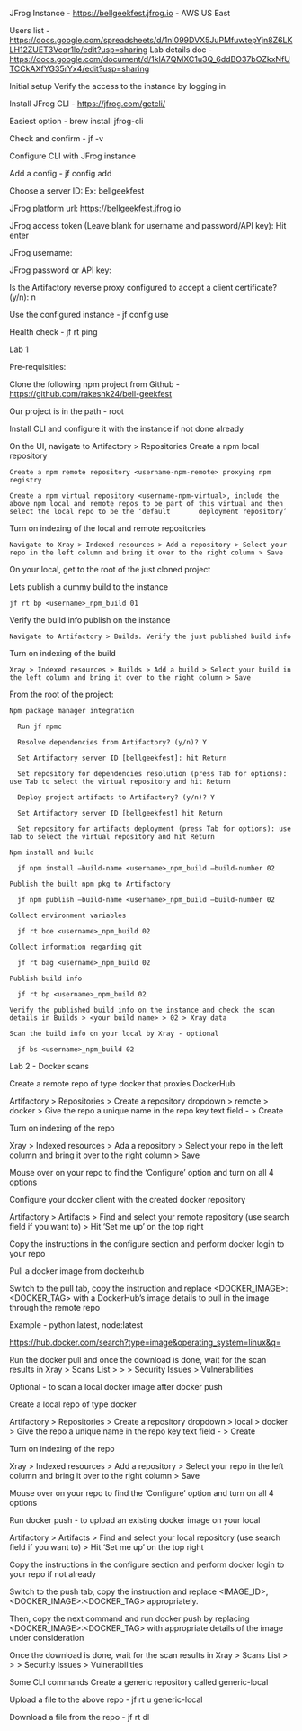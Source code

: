
JFrog Instance - https://bellgeekfest.jfrog.io - AWS US East

Users list - https://docs.google.com/spreadsheets/d/1nI099DVX5JuPMfuwtepYjn8Z6LKLH12ZUET3Vcqr1lo/edit?usp=sharing
Lab details doc - https://docs.google.com/document/d/1klA7QMXC1u3Q_6ddBO37bOZkxNfUTCCkAXfYG35rYx4/edit?usp=sharing

Initial setup
  Verify the access to the instance by logging in
  
  Install JFrog CLI - https://jfrog.com/getcli/
  
  Easiest option - brew install jfrog-cli
  
  Check and confirm - jf -v
  
  Configure CLI with JFrog instance
  
  Add a config - jf config add
  
  Choose a server ID: <unique name> Ex: bellgeekfest
  
  JFrog platform url: https://bellgeekfest.jfrog.io
  
  JFrog access token (Leave blank for username and password/API key): Hit enter
  
  JFrog username: <username>
  
  JFrog password or API key: <password>
  
  Is the Artifactory reverse proxy configured to accept a client certificate? (y/n): n
  
  Use the configured instance - jf config use <server ID>
  
  Health check - jf rt ping


Lab 1
  
  Pre-requisities:
  
  Clone the following npm project from Github - https://github.com/rakeshk24/bell-geekfest
  
  Our project is in the path - root

  Install CLI and configure it with the instance if not done already
  
  On the UI, navigate to Artifactory > Repositories
    Create a npm local repository <username-npm-local>
  
    Create a npm remote repository <username-npm-remote> proxying npm registry
  
    Create a npm virtual repository <username-npm-virtual>, include the above npm local and remote repos to be part of this virtual and then select the local repo to be the ‘default       deployment repository’
  
  Turn on indexing of the local and remote repositories
  
    Navigate to Xray > Indexed resources > Add a repository > Select your repo in the left column and bring it over to the right column > Save
  
  On your local, get to the root of the just cloned project
  
  Lets publish a dummy build to the instance
  
    jf rt bp <username>_npm_build 01
  
  Verify the build info publish on the instance
  
    Navigate to Artifactory > Builds. Verify the just published build info
  
  Turn on indexing of the build
  
    Xray > Indexed resources > Builds > Add a build > Select your build in the left column and bring it over to the right column > Save
  
  From the root of the project:
  
    Npm package manager integration
  
      Run jf npmc
  
      Resolve dependencies from Artifactory? (y/n)? Y
  
      Set Artifactory server ID [bellgeekfest]: hit Return
  
      Set repository for dependencies resolution (press Tab for options): use Tab to select the virtual repository and hit Return
  
      Deploy project artifacts to Artifactory? (y/n)? Y
  
      Set Artifactory server ID [bellgeekfest] hit Return
  
      Set repository for artifacts deployment (press Tab for options): use Tab to select the virtual repository and hit Return
   
    Npm install and build
  
      jf npm install –build-name <username>_npm_build –build-number 02
    
    Publish the built npm pkg to Artifactory
  
      jf npm publish –build-name <username>_npm_build –build-number 02
  
    Collect environment variables
  
      jf rt bce <username>_npm_build 02
  
    Collect information regarding git
  
      jf rt bag <username>_npm_build 02
  
    Publish build info
  
      jf rt bp <username>_npm_build 02
  
    Verify the published build info on the instance and check the scan details in Builds > <your build name> > 02 > Xray data
    
    Scan the build info on your local by Xray - optional
  
      jf bs <username>_npm_build 02
  
Lab 2 - Docker scans

Create a remote repo of type docker that proxies DockerHub
  
  Artifactory > Repositories > Create a repository dropdown > remote > docker > Give the repo a unique name in the repo key text field - <username-docker-remote> > Create
  
Turn on indexing of the repo
  
  Xray > Indexed resources > Ada a repository > Select your repo in the left column and bring it over to the right column > Save
  
  Mouse over on your repo to find the ‘Configure’ option and turn on all 4 options
  
Configure your docker client with the created docker repository
  
  Artifactory > Artifacts > Find and select your remote repository (use search field if you want to) > Hit ‘Set me up’ on the top right
  
  Copy the instructions in the configure section and perform docker login to your repo
  
Pull a docker image from dockerhub
  
  Switch to the pull tab, copy the instruction and replace <DOCKER_IMAGE>:<DOCKER_TAG> with a DockerHub’s image details to pull in the image through the remote repo
  
  Example - python:latest, node:latest
  
  https://hub.docker.com/search?type=image&operating_system=linux&q=
  
Run the docker pull and once the download is done, wait for the scan results in Xray > Scans List > <Your repo> > <The downloaded image name> > Security Issues > Vulnerabilities

Optional - to scan a local docker image after docker push
  
Create a local repo of type docker
  
  Artifactory > Repositories > Create a repository dropdown > local > docker > Give the repo a unique name in the repo key text field - <username-docker-local> > Create
  
Turn on indexing of the repo
  
  Xray > Indexed resources > Add a repository > Select your repo in the left column and bring it over to the right column > Save
  
  Mouse over on your repo to find the ‘Configure’ option and turn on all 4 options
  
Run docker push - to upload an existing docker image on your local
  
  Artifactory > Artifacts > Find and select your local repository (use search field if you want to) > Hit ‘Set me up’ on the top right
  
  Copy the instructions in the configure section and perform docker login to your repo if not already
  
  Switch to the push tab, copy the instruction and replace <IMAGE_ID>, <DOCKER_IMAGE>:<DOCKER_TAG> appropriately.
  
  Then, copy the next command and run docker push by replacing <DOCKER_IMAGE>:<DOCKER_TAG> with appropriate details of the image under consideration
  
Once the download is done, wait for the scan results in Xray > Scans List > <Your repo> > <The downloaded image name> > Security Issues > Vulnerabilities
  
Some CLI commands
Create a generic repository called generic-local
  
Upload a file to the above repo - jf rt u <filename> generic-local
  
Download a file from the repo - jf rt dl <filepath>
